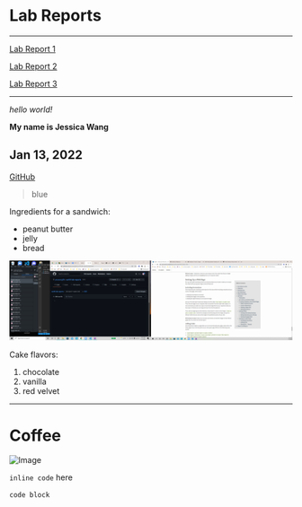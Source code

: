 # Lab Reports
---
[Lab Report 1](lab-report-1-week-2.html)

[Lab Report 2](lab-report-2-week-4.html)

[Lab Report 3](lab-report-3-week-6.html)

---


*hello world!*

**My name is Jessica Wang**

## Jan 13, 2022

[GitHub](https://github.com)

> blue

Ingredients for a sandwich:
* peanut butter
* jelly
* bread

![Image](Screenshot(508).png)

Cake flavors:
1. chocolate
2. vanilla
3. red velvet

---
# Coffee
![Image](https://media-cldnry.s-nbcnews.com/image/upload/t_nbcnews-fp-1024-512,f_auto,q_auto:best/newscms/2019_33/2203981/171026-better-coffee-boost-se-329p.jpg)

`inline code` here

```
code block
```
